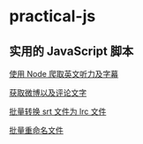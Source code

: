 # practical-js

## 实用的 JavaScript 脚本

[使用 Node 爬取英文听力及字幕](https://lewis617.github.io/2017/04/24/node-spider-rrting/)

[获取微博以及评论文字](https://github.com/lewis617/practical-node/blob/master/weiboBackup.js)

[批量转换 srt 文件为 lrc 文件](https://github.com/lewis617/practical-node/blob/master/srt2lrc.js)

[批量重命名文件](https://github.com/lewis617/practical-node/blob/master/renameFiles.js)
